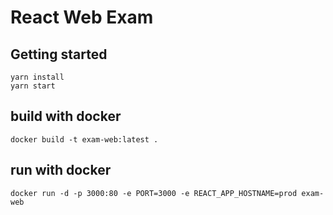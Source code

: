 # React Web Exam

## Getting started

```
yarn install
yarn start
```

## build with docker

```
docker build -t exam-web:latest .
```

## run with docker

```
docker run -d -p 3000:80 -e PORT=3000 -e REACT_APP_HOSTNAME=prod exam-web
```
